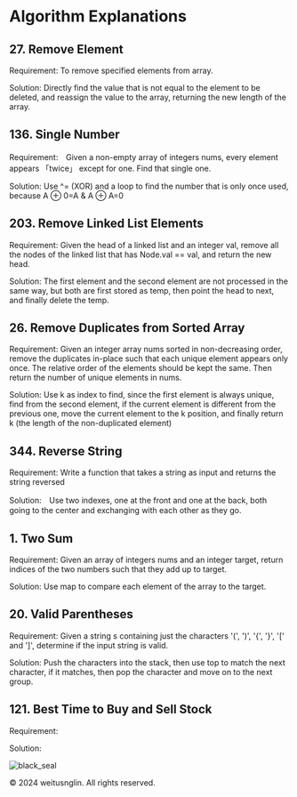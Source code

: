# Algorithm Explanations

## 27. Remove Element

Requirement: To remove specified elements from array.

Solution: Directly find the value that is not equal to the element to be deleted, and reassign the value to the array, returning the new length of the array.


## 136. Single Number

Requirement:　Given a non-empty array of integers nums, every element appears 「twice」 except for one. Find that single one.

Solution: Use ^= (XOR) and a loop to find the number that is only once used, because A ⊕ 0=A & A ⊕ A=0

## 203. Remove Linked List Elements

Requirement: Given the head of a linked list and an integer val, remove all the nodes of the linked list that has Node.val == val, and return the new head.

Solution: The first element and the second element are not processed in the same way, but both are first stored as temp, then point the head to next, and finally delete the temp.

  
## 26. Remove Duplicates from Sorted Array

Requirement: Given an integer array nums sorted in non-decreasing order, remove the duplicates in-place such that each unique element appears only once. 
  The relative order of the elements should be kept the same. Then return the number of unique elements in nums.


Solution: Use k as index to find, since the first element is always unique, find from the second element, if the current element is different from the previous one, move the current element to the k position, 
  and finally return k (the length of the non-duplicated element)


## 344. Reverse String 

Requirement: Write a function that takes a string as input and returns the string reversed

Solution:　Use two indexes, one at the front and one at the back, both going to the center and exchanging with each other as they go.

##  1. Two Sum

Requirement: Given an array of integers nums and an integer target, return indices of the two numbers such that they add up to target.

Solution: Use map to compare each element of the array to the target.


##  20. Valid Parentheses

Requirement: Given a string s containing just the characters '(', ')', '{', '}', '[' and ']', determine if the input string is valid.

Solution: Push the characters into the stack, then use top to match the next character, if it matches, then pop the character and move on to the next group.

## 121. Best Time to Buy and Sell Stock

Requirement: 

Solution: 

![black_seal](https://github.com/weitsunglin/leetcode/blob/main/black_seal.png)


© 2024 weitusnglin. All rights reserved.
